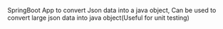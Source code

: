 SpringBoot App to convert Json data into a java object,
Can be used to convert large json data into java object(Useful for unit testing)
